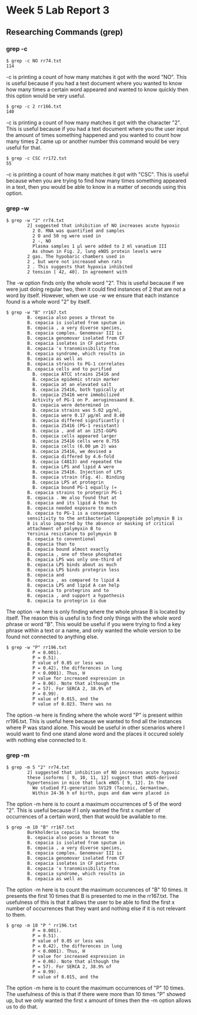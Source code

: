 # Week 5 Lab Report 3
## Researching Commands (grep)
### grep -c 
~~~
$ grep -c NO rr74.txt
114
~~~
-c is printing a count of how many matches it got with the word "NO". This is useful because if you had a text document where you wanted to know how many times a certain word appeared and wanted to know quickly then this option would be very useful.
~~~
$ grep -c 2 rr166.txt
140
~~~
-c is printing a count of how many matches it got with the character "2". This is useful because if you had a text document where you the user input the amount of times something happened and you wanted to count how many times 2 came up or another number this command would be very useful for that.
~~~
$ grep -c CSC rr172.txt
55
~~~
-c is printing a count of how many matches it got with "CSC". This is useful because when you are trying to find how many times something appeared in a text, then you would be able to know in a matter of seconds using this option. 
### grep -w
~~~
$ grep -w "2" rr74.txt
        2] suggested that inhibition of NO increases acute hypoxic
          2 O. RNA was quantified and samples
          2 O and 50 ng were used in
          2 -, NO
          Plasma samples 1 μl were added to 2 ml vanadium III
          As shown in Fig. 2, lung eNOS protein levels were
        2 gas. The hypobaric chambers used in
        2 , but were not increased when rats
        2 . This suggests that hypoxia inhibited
        2 tension [ 42, 40]. In agreement with
~~~
The -w option finds only the whole word "2". This is useful because if we were just doing regular two, then it could find instances of 2 that are not a word by itself. However, when we use -w we ensure that each instance found is a whole word "2" by itself.
~~~
$ grep -w "B" rr167.txt
        B. cepacia also poses a threat to
        B. cepacia is isolated from sputum in
        B. cepacia , a very diverse species,
        B. cepacia complex. Genomovar III is
        B. cepacia genomovar isolated from CF
        B. cepacia isolates in CF patients.
        B. cepacia 's transmissibility from
        B. cepacia syndrome, which results in
        B. cepacia as well as
        B. cepacia strains to PG-1 correlates
        B. cepacia cells and to purified
          B. cepacia ATCC strains 25416 and
          B. cepacia epidemic strain marker
          B. cepacia at an elevated salt
          B. cepacia 25416, both typically at
          B. cepacia 25416 were immobilized
          Activity of PG-1 on P. aeruginosaand B.
          B. cepacia were determined in
          B. cepacia strains was 5.02 μg/ml,
          B. cepacia were 0.17 μg/ml and 8.40
          B. cepacia differed significantly (
          B. cepacia 25416 (PG-1 resistant)
          B. cepacia , and at an 125I-GGPG
          B. cepacia cells appeared larger
          B. cepacia 25416 cells were 0.755
          B. cepacia cells (6.00 μm 2) was
          B. cepacia 25416, we devised a
          B. cepacia differed by 4.6-fold
          B. cepacia C4813) and repeated the
          B. cepacia LPS and lipid A were
          B. cepacia 25416. Injection of LPS
          B. cepacia strain (Fig. 4). Binding
          B. cepacia LPS at protegrin
          B. cepacia bound PG-1 equally (≈
        B. cepacia strains to protegrin PG-1
        B. cepacia . We also found that at
        B. cepacia and its lipid A than to
        B. cepacia needed exposure to much
        B. cepacia to PG-1 is a consequence
        sensitivity to the antibacterial lipopeptide polymyxin B is
        B is also imparted by the absence or masking of critical
        attachment of polymyxin B to
        Yersinia resistance to polymyxin B
        B. cepacia to conventional
        B. cepacia than to
        B. cepacia bound almost exactly
        B. cepacia , one of these phosphates
        B. cepacia LPS was only one-third of
        B. cepacia LPS binds about as much
        B. cepacia LPS binds protegrin less
        B. cepacia and
        B. cepacia , as compared to lipid A
        B. cepacia LPS and lipid A can help
        B. cepacia to protegrins and to
        B. cepacia , and support a hypothesis
        B. cepacia to protegrin is due
~~~
The option -w here is only finding where the whole phrase B is located by itself. The reason this is useful is to find only things with the whole word phrase or word "B". This would be useful if you were trying to find a key phrase within a text or a name, and only wanted the whole version to be found not connected to anything else.
~~~
$ grep -w "P" rr196.txt
          P = 0.001).
          P = 0.51).
          P value of 0.05 or less was
          P = 0.42), the differences in lung
          P < 0.0001). Thus, H
          P value for increased expression in
          P = 0.06). Note that although the
          P = 57). For SERCA 2, 38.9% of
          P = 0.99).
          P value of 0.015, and the
          P value of 0.023. There was no
~~~
The option -w here is finding where the whole word "P" is present within rr196.txt. This is useful here because we wanted to find all the instances where P was stand alone. This would be useful in other scenarios where I would want to find one stand alone word and the places it occured solely with nothing else connected to it.
### grep -m
~~~
$ grep -m 5 "2" rr74.txt
        2] suggested that inhibition of NO increases acute hypoxic
        these isoforms [ 9, 10, 11, 12] suggest that eNOS-derived
        hypertension in mice that lack eNOS [ 9, 12]. In the
          We studied F1-generation SV129 (Taconic, Germantown,
          Within 24-36 h of birth, pups and dam were placed in
~~~
The option -m here is to count a maximum occurrences of 5 of the word "2". This is useful because if I only wanted the first x number of occurrences of a certain word, then that would be available to me.
~~~
$ grep -m 10 "B" rr167.txt
        Burkholderia cepacia has become the
        B. cepacia also poses a threat to
        B. cepacia is isolated from sputum in
        B. cepacia , a very diverse species,
        B. cepacia complex. Genomovar III is
        B. cepacia genomovar isolated from CF
        B. cepacia isolates in CF patients.
        B. cepacia 's transmissibility from
        B. cepacia syndrome, which results in
        B. cepacia as well as
~~~
The option -m here is to count the maximum occurences of "B" 10 times. It presents the first 10 times that B is presented to me in the rr167.txt. The usefulness of this is that it allows the user to be able to find the first x number of occurrences that they want and nothing else if it is not relevant to them.
~~~
$ grep -m 10 "P " rr196.txt
          P = 0.001).
          P = 0.51).
          P value of 0.05 or less was
          P = 0.42), the differences in lung
          P < 0.0001). Thus, H
          P value for increased expression in
          P = 0.06). Note that although the
          P = 57). For SERCA 2, 38.9% of
          P = 0.99).
          P value of 0.015, and the
~~~
The option -m here is to count the maximum occurrences of "P" 10 times. The usefulness of this is that if there were more than 10 times "P" showed up, but we only wanted the first x amount of times then the -m option allows us to do that.